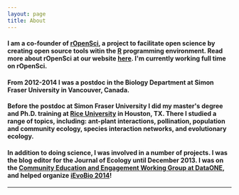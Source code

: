 ```yaml
---
layout: page
title: About
---
```


#### I am a co-founder of <a href="http://ropensci.org/" target="_blank">rOpenSci</a>, a project to facilitate open science by creating open source tools witin the <a href="http://cran.r-project.org/" target="_blank">R</a> programming environment. Read more about rOpenSci at our website <a href="http://ropensci.org/" target="_blank">here</a>.  I'm currently working full time on rOpenSci.

#### From 2012-2014 I was a postdoc in the Biology Department at Simon Fraser University in Vancouver, Canada.

#### Before the postdoc at Simon Fraser University I did my master's degree and Ph.D. training at <a href="http://eeb.rice.edu/" target="_blank">Rice University</a> in Houston, TX.  There I studied a range of topics, including: ant-plant interactions, pollination, population and community ecology, species interaction networks, and evolutionary ecology.</p>

#### In addition to doing science, I was involved in a number of projects. I was the blog editor for the Journal of Ecology until December 2013. I was on the <a href="http://www.dataone.org/working_groups/community-education-and-engagement" target="_blank">Community Education and Engagement Working Group at DataONE</a>, and helped organize <a href="http://ievobio.org/">iEvoBio 2014</a>!

<hr>

<div>
<a alt="twitter" href="https://twitter.com/sckottie" target="_blank"><i class="fa fa-twitter fa-4x"  aria-hidden="true"></i></a>

<a alt="github" href="https://github.com/sckott" target="_blank"><i class="fa fa-github-alt fa-4x" aria-hidden="true"></i></a>

<a alt="email" href="mailto:scott@ropensci.org" target="_blank"><i class="fa fa-envelope fa-4x" aria-hidden="true"></i></a>

<a alt="linkedin" href="http://www.linkedin.com/profile/view?id=198453270" target="_blank"><i class="fa fa-linkedin-square fa-4x"  aria-hidden="true"></i></a>
</div>
